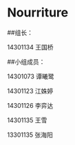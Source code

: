 # Nourriture

##组长：

14301134 王国桥

##小组成员：

14301073 谭曦鹭

14301123 江姝婷 

14301126 李弈达

14301135 王雪

13301135 张海阳
